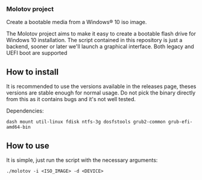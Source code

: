 ### Molotov project

Create a bootable media from a Windows® 10 iso image.

The Molotov project aims to make it easy to create a bootable flash drive for Windows 10 installation. The script contained in this repository is just a backend, sooner or later we'll launch a graphical interface. Both legacy and UEFI boot are supported

## How to install

It is recommended to use the versions available in the releases page, theses versions are stable enough for normal usage. Do not pick the binary directly from this as it contains bugs and it's not well tested.

Dependencies:

    dash mount util-linux fdisk ntfs-3g dosfstools grub2-common grub-efi-amd64-bin

## How to use

It is simple, just run the script with the necessary arguments:

    ./molotov -i <ISO_IMAGE> -d <DEVICE>

